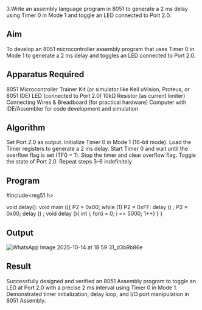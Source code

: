 3.Write an assembly language program in 8051 to generate a 2 ms delay using Timer 0 in Mode 1 and toggle an LED connected to Port 2.0.

## Aim
To develop an 8051 microcontroller assembly program that uses Timer 0 in Mode 1 to generate a 2 ms delay and toggles an LED connected to Port 2.0.

## Apparatus Required

8051 Microcontroller Trainer Kit (or simulator like Keil uVision, Proteus, or 8051 IDE)
LED (connected to Port 2.0)
10kΩ Resistor (as current limiter)
Connecting Wires & Breadboard (for practical hardware)
Computer with IDE/Assembler for code development and simulation

## Algorithm

Set Port 2.0 as output.
Initialize Timer 0 in Mode 1 (16-bit mode).
Load the Timer registers to generate a 2 ms delay.
Start Timer 0 and wait until the overflow flag is set (TF0 = 1).
Stop the timer and clear overflow flag.
Toggle the state of Port 2.0.
Repeat steps 3–6 indefinitely

## Program
#include<reg51.h>

void delay():
void main (){
P2 = 0x00;
while (1)
P2 = 0xFF:
delay () ;
P2 = 0x00;
delay () ;
void delay (){
int i;
for(i = 0; i <= 5000; 1++)
}
}

## Output
![WhatsApp Image 2025-10-14 at 18 59 31_d3b9b86e](https://github.com/user-attachments/assets/0e5bb11c-b443-4b54-a974-3de2539847c4) 

## Result
Successfully designed and verified an 8051 Assembly program to toggle an LED at Port 2.0 with a precise 2 ms interval using Timer 0 in Mode 1.
Demonstrated timer initialization, delay loop, and I/O port manipulation in 8051 Assembly.






